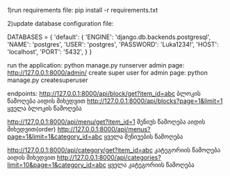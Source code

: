 1)run requirements file: pip install -r requirements.txt

2)update database configuration file:

DATABASES = {
    'default': {
        'ENGINE': 'django.db.backends.postgresql',
        'NAME': 'postgres',
        'USER': 'postgres',
        'PASSWORD': 'Luka1234!',
        'HOST': 'localhost',
        'PORT': '5432',
    }
}



run the application: python manage.py runserver
admin page: http://127.0.0.1:8000/admin/
create super user for admin page: python manage.py createsuperuser

endpoints:
http://127.0.0.1:8000/api/block/get?item_id=abc ბლოკის წამოღება აიდის მიხედვით
http://127.0.0.1:8000/api/blocks?page=1&limit=1 ყველა ბლოკის წამოღება

http://127.0.0.1:8000/api/menu/get?item_id=1 მენიუს წამოღება აიდის მიხედვით(order)
http://127.0.0.1:8000/api/menus?page=1&limit=1&category_id=abc ყველა მენიუების წამოღება 

http://127.0.0.1:8000/api/category/get?item_id=abc კატეგორიის წამოღება აიდის მიხედვით
http://127.0.0.1:8000/api/categories?limit=10&page=1&category_id=abc ყველა კატეგორიის წამოღება 
